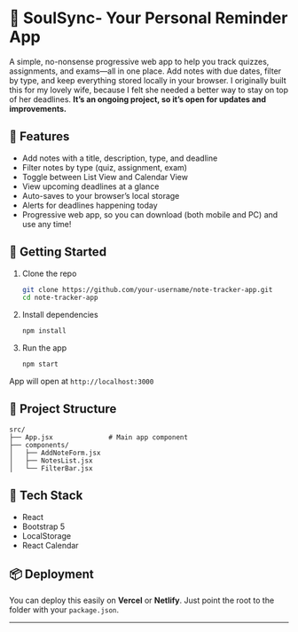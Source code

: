 # 📒 SoulSync- Your Personal Reminder App

A simple, no-nonsense progressive web app to help you track quizzes, assignments, and exams—all in one place. Add notes with due dates, filter by type, and keep everything stored locally in your browser. I originally built this for my lovely wife, because I felt she needed a better way to stay on top of her deadlines.
**It’s an ongoing project, so it’s open for updates and improvements.**

## 🔧 Features

- Add notes with a title, description, type, and deadline
- Filter notes by type (quiz, assignment, exam)
- Toggle between List View and Calendar View
- View upcoming deadlines at a glance
- Auto-saves to your browser’s local storage
- Alerts for deadlines happening today
- Progressive web app, so you can download (both mobile and PC) and use any time!

## 🚀 Getting Started

1. Clone the repo  
   ```bash
   git clone https://github.com/your-username/note-tracker-app.git
   cd note-tracker-app
   ```

2. Install dependencies  
   ```bash
   npm install
   ```

3. Run the app  
   ```bash
   npm start
   ```

App will open at `http://localhost:3000`

## 📁 Project Structure

```
src/
├── App.jsx              # Main app component
├── components/
│   ├── AddNoteForm.jsx
│   ├── NotesList.jsx
│   └── FilterBar.jsx
```

## 🧠 Tech Stack

- React
- Bootstrap 5
- LocalStorage
- React Calendar

## 📦 Deployment

You can deploy this easily on **Vercel** or **Netlify**. Just point the root to the folder with your `package.json`.

---

